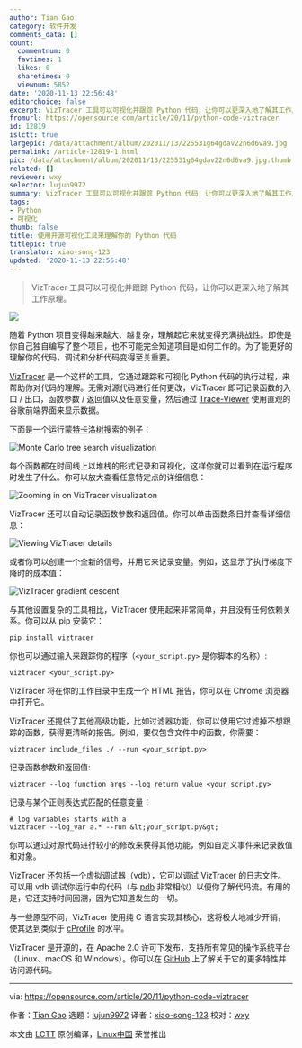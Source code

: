 ```yaml
---
author: Tian Gao
category: 软件开发
comments_data: []
count:
  commentnum: 0
  favtimes: 1
  likes: 0
  sharetimes: 0
  viewnum: 5852
date: '2020-11-13 22:56:48'
editorchoice: false
excerpt: VizTracer 工具可以可视化并跟踪 Python 代码，让你可以更深入地了解其工作原理。
fromurl: https://opensource.com/article/20/11/python-code-viztracer
id: 12819
islctt: true
largepic: /data/attachment/album/202011/13/225531g64gdav22n6d6va9.jpg
permalink: /article-12819-1.html
pic: /data/attachment/album/202011/13/225531g64gdav22n6d6va9.jpg.thumb.jpg
related: []
reviewer: wxy
selector: lujun9972
summary: VizTracer 工具可以可视化并跟踪 Python 代码，让你可以更深入地了解其工作原理。
tags:
- Python
- 可视化
thumb: false
title: 使用开源可视化工具来理解你的 Python 代码
titlepic: true
translator: xiao-song-123
updated: '2020-11-13 22:56:48'
---
```



> 
> VizTracer 工具可以可视化并跟踪 Python 代码，让你可以更深入地了解其工作原理。
> 
> 
> 


![](/data/attachment/album/202011/13/225531g64gdav22n6d6va9.jpg)


随着 Python 项目变得越来越大、越复杂，理解起它来就变得充满挑战性。即使是你自己独自编写了整个项目，也不可能完全知道项目是如何工作的。为了能更好的理解你的代码，调试和分析代码变得至关重要。


[VizTracer](https://github.com/gaogaotiantian/viztracer) 是一个这样的工具，它通过跟踪和可视化 Python 代码的执行过程，来帮助你对代码的理解。无需对源代码进行任何更改，VizTracer 即可记录函数的入口 / 出口，函数参数 / 返回值以及任意变量，然后通过 [Trace-Viewer](http://google.github.io/trace-viewer/) 使用直观的谷歌前端界面来显示数据。


下面是一个运行[蒙特卡洛树搜索](https://en.wikipedia.org/wiki/Monte_Carlo_tree_search)的例子：


![Monte Carlo tree search visualization](/data/attachment/album/202011/13/225708ar0qp1zh6qxiyh09.png "Monte Carlo tree search visualization")


每个函数都在时间线上以堆栈的形式记录和可视化，这样你就可以看到在运行程序时发生了什么。你可以放大查看任意特定点的详细信息：


![Zooming in on VizTracer visualization](/data/attachment/album/202011/13/225755ccitzrirru8n7ect.png "Zooming in on VizTracer visualization")


VizTracer 还可以自动记录函数参数和返回值。你可以单击函数条目并查看详细信息：


![Viewing VizTracer details](/data/attachment/album/202011/13/225756i4nzednx7en17117.png "Viewing VizTracer details")


或者你可以创建一个全新的信号，并用它来记录变量。例如，这显示了执行梯度下降时的成本值：


![VizTracer gradient descent](/data/attachment/album/202011/13/225818bmmamppcsac0piv9.png "VizTracer gradient descent")


与其他设置复杂的工具相比，VizTracer 使用起来非常简单，并且没有任何依赖关系。你可以从 pip 安装它：



```
pip install viztracer

```

你也可以通过输入来跟踪你的程序（`<your_script.py>` 是你脚本的名称）:



```
viztracer <your_script.py>

```

VizTracer 将在你的工作目录中生成一个 HTML 报告，你可以在 Chrome 浏览器中打开它。


VizTracer 还提供了其他高级功能，比如过滤器功能，你可以使用它过滤掉不想跟踪的函数，获得更清晰的报告。例如，要仅包含文件中的函数，你需要：



```
viztracer include_files ./ --run <your_script.py>

```

记录函数参数和返回值:



```
viztracer --log_function_args --log_return_value <your_script.py>

```

记录与某个正则表达式匹配的任意变量：



```
# log variables starts with a
viztracer --log_var a.* --run &lt;your_script.py&gt;

```

你可以通过对源代码进行较小的修改来获得其他功能，例如自定义事件来记录数值和对象。


VizTracer 还包括一个虚拟调试器（vdb），它可以调试 VizTracer 的日志文件。可以用 vdb 调试你运行中的代码（与 [pdb](https://docs.python.org/3/library/pdb.html) 非常相似）以便你了解代码流。有用的是，它还支持时间回溯，因为它知道发生的一切。


与一些原型不同，VizTracer 使用纯 C 语言实现其核心，这将极大地减少开销，使其达到类似于 [cProfile](https://docs.python.org/2/library/profile.html#module-cProfile) 的水平。


VizTracer 是开源的，在 Apache 2.0 许可下发布，支持所有常见的操作系统平台（Linux、macOS 和 Windows）。你可以在 [GitHub](https://github.com/gaogaotiantian/viztracer) 上了解关于它的更多特性并访问源代码。




---


via: <https://opensource.com/article/20/11/python-code-viztracer>


作者：[Tian Gao](https://opensource.com/users/gaogaotiantian) 选题：[lujun9972](https://github.com/lujun9972) 译者：[xiao-song-123](https://github.com/xiao-song-123) 校对：[wxy](https://github.com/wxy)


本文由 [LCTT](https://github.com/LCTT/TranslateProject) 原创编译，[Linux中国](https://linux.cn/) 荣誉推出